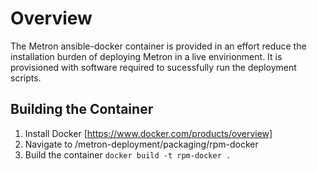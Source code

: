 # Overview
The Metron ansible-docker container is provided in an effort reduce the installation burden of deploying Metron in a live envirionment.
It is provisioned with software required to sucessfully run the deployment scripts.

## Building the Container
1. Install Docker [https://www.docker.com/products/overview]
2. Navigate to <project-directory>/metron-deployment/packaging/rpm-docker
3. Build the container `docker build -t rpm-docker .`
